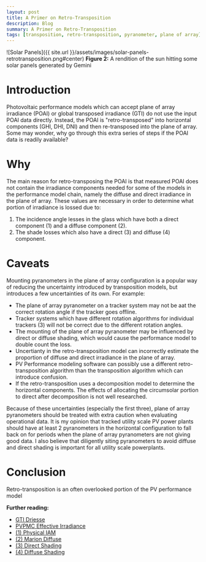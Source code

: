 ```yaml
---
layout: post
title: A Primer on Retro-Transposition
description: Blog
summary: A Primer on Retro-Transposition
tags: [transposition, retro-transposition, pyranometer, plane of array]
---
```



![Solar Panels]({{ site.url }}/assets/images/solar-panels-retrotransposition.png#center)
**Figure 2:**  A rendition of the sun hitting some solar panels generated by Gemini

# Introduction

Photovoltaic performance models which can accept plane of array irradiance (POAI) or global transposed irradiance (GTI) do not use the
input POAI data directly.  Instead, the POAI is "retro-transposed" into horizontal components (GHI, DHI, DNI) and then re-transposed into the plane of array.  Some may wonder, why go through this extra series of steps if the POAI data is readily available? 

# Why

The main reason for retro-transposing the POAI is that measured POAI does not contain the irradiance components needed for some of the models in the performance model chain, namely the diffuse and direct irradiance in the plane of array.  These values are necessary in order to determine what portion of irradiance is lossed due to:

1. The incidence angle lesses in the glass which have both a direct component (1) and a diffuse component (2).
2. The shade losses which also have a direct (3) and diffuse (4) component.

# Caveats

Mounting pyranometers in the plane of array configuration is a popular way of reducing the uncertainty introduced by transposition models, but introduces a few uncertainties of its own.  For example:

- The plane of array pyranometer on a tracker system may not be aat the correct rotation angle if the tracker goes offline.
- Tracker systems which have different rotation algorithms for individual trackers (3) will not be correct due to the different rotation angles.
- The mounting of the plane of array pyranometer may be influenced by direct or diffuse shading, which would cause the performance model to double count the loss.
- Uncertianty in the retro-transposition model can incorrectly estimate the proportion of diffuse and direct irradiance in the plane of array.
- PV Performance modeling software can possibly use a different retro-transposition algorithm than the transposition algorithm which can introduce confusion.  
- If the retro-transposition uses a decomposition model to determine the horizontal components.  The effects of allocating the circumsolar portion to direct after decomposition is not well researched.

Because of these uncertainties (especially the first three), plane of array pyranometers should be treated with extra caution when evaluating operational data.  It is my opinion that tracked utility scale PV power plants should have at least 2 pyranometers in the horizontal configuration to fall back on for periods when the plane of array pyranometers are not giving good data.  I also believe that diligently siting pyranometers to avoid diffuse and direct shading is important for all utility scale powerplants. 

# Conclusion

Retro-transposition is an often overlooked portion of the PV performance model

**Further reading:** 
- [GTI Driesse](https://www.sciencedirect.com/science/article/pii/S0038092X23007272)
- [PVPMC Effective Irradiance](https://pvpmc.sandia.gov/modeling-guide/2-dc-module-iv/effective-irradiance/)
- [(1) Physical IAM](https://pvlib-python.readthedocs.io/en/v0.9.0/generated/pvlib.iam.physical.html)
- [(2) Marion Diffuse](https://pvlib-python.readthedocs.io/en/v0.9.0/generated/pvlib.iam.marion_diffuse.html)
- [(3) Direct Shading](https://kurt-rhee.github.io/2024/01/19/a-physical-shade-shape-calculation-algorithm)
- [(4) Diffuse Shading](https://pvlib-python.readthedocs.io/en/stable/gallery/shading/plot_passias_diffuse_shading.html)

